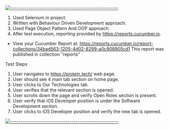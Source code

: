[![-----------------------------------------------------](
https://raw.githubusercontent.com/andreasbm/readme/master/assets/lines/aqua.png)](https://github.com/berkaypab?tab=repositories)
<br/>

1) Used Selenium in project.
2) Written with Behaviour Driven Development approach.
3) Used Page Object Pattern And OOP approach.
4) After test execution, reporting provided by https://reports.cucumber.io.
   

* View your Cucumber Report at: https://reports.cucumber.io/report-collections/34bad563-1205-4d02-8299-a0c908905cd1
  This report was published in collection "reports"

Test Steps
1) User navigates to https://protein.tech/ web page.
2) User should see 4 main tab section on home page.
3) User clicks to Our Technologies tab.
4) User verifies that the relevant section is opened.
5) User scrolls down the page and verify Open Roles section
is present.
6) User verify that iOS Developer position is under the Software Development section.
7) User clicks to iOS Developer position and verify the new tab is opened.

[![-----------------------------------------------------](
https://raw.githubusercontent.com/andreasbm/readme/master/assets/lines/aqua.png)](https://github.com/berkaypab?tab=repositories)
<br/>
